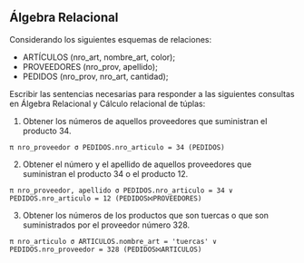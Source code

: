 ## Álgebra Relacional

Considerando los siguientes esquemas de relaciones:

- ARTÍCULOS (nro_art, nombre_art, color);
- PROVEEDORES (nro_prov, apellido);
- PEDIDOS (nro_prov, nro_art, cantidad);

Escribir las sentencias necesarias para responder a las siguientes consultas en Álgebra Relacional y Cálculo
relacional de túplas:

1. Obtener los números de aquellos proveedores que suministran el producto 34.

```
π nro_proveedor σ PEDIDOS.nro_articulo = 34 (PEDIDOS)
```

2. Obtener el número y el apellido de aquellos proveedores que suministran el producto 34 o el
producto 12.

```
π nro_proveedor, apellido σ PEDIDOS.nro_articulo = 34 ∨ PEDIDOS.nro_articulo = 12 (PEDIDOS⨝PROVEEDORES)
```

3. Obtener los números de los productos que son tuercas o que son suministrados por el proveedor
número 328.

```
π nro_articulo σ ARTICULOS.nombre_art = 'tuercas' ∨ PEDIDOS.nro_proveedor = 328 (PEDIDOS⨝ARTICULOS)
```